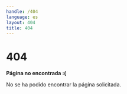 ```yaml
---
handle: /404
language: es
layout: 404
title: 404
---
```


# 404

**Página no encontrada :(**

No se ha podido encontrar la página solicitada.

